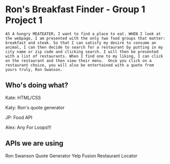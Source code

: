 # Ron's Breakfast Finder - Group 1 Project 1

```AS A hungry MEATEATER, I want to find a place to eat. WHEN I look at the webpage, I am presented with the only two food groups that matter: breakfast and steak. So that I can satisfy my desire to consume an animal, I can then decide to search for a restaurant by putting in my city name or zip code and clicking search. I will then be presented with a list of restaurants. When I find one to my liking, I can click on the restaurant and then view their menu.  Once you click on a restaurant choice, you will also be entertained with a quote from yours truly, Ron Swanson.```


## Who's doing what?

Kate: HTML/CSS

Katy: Ron's quote generator

JP: Food API

Alex: Any For Loops!!!

## APIs we are using
Ron Swanson Quote Generator
Yelp Fusion Restaurant Locator
